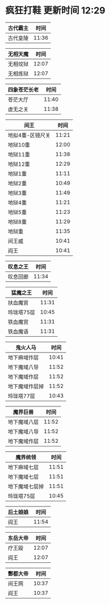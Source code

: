 # 疯狂打鞋 更新时间 12:29

| 古代霸主   | 时间    |
|--------|-------|
| 古代皇陵 | 11:36 |

| 无相天魔   | 时间    |
|--------|-------|
| 无相坟狱 | 12:07 |
| 无相炼狱 | 12:07 |

| 四象苍茫长老   | 时间    |
|--------|-------|
| 苍茫大厅 | 11:40 |
| 虚无之关 | 11:38 |

| 间王   | 时间    |
|--------|-------|
| 地拟4重-区镜尺关 | 11:21 |
| 地狱10重 | 12:00 |
| 地狱11重 | 11:38 |
| 地狱12重 | 12:29 |
| 地狱1重 | 11:11 |
| 地狱2重 | 10:49 |
| 地狱3重 | 11:49 |
| 地狱4重 | 11:21 |
| 地狱5重 | 11:23 |
| 地狱8重 | 11:29 |
| 地狱重 | 11:35 |
| 间王威 | 10:41 |
| 阎王 | 10:41 |

| 叹息之王   | 时间    |
|--------|-------|
| 叹息回廊 | 11:34 |

| 猛魔之王   | 时间    |
|--------|-------|
| 扶血魔宫 | 11:31 |
| 玲珑塔75层 | 10:45 |
| 铁血魔宫 | 11:31 |
| 铁血魔语 | 11:31 |

| 鬼火人马   | 时间    |
|--------|-------|
| 地下麻域作层 | 10:41 |
| 地下魔域八导 | 11:52 |
| 地下魔域作层 | 11:52 |
| 地下魔域作层掉 | 11:52 |
| 玲珑塔77层 | 10:43 |

| 魔界巨兽   | 时间    |
|--------|-------|
| 地下魔域八层 | 11:52 |
| 地下魔域八导 | 11:52 |
| 地下魔域作层 | 11:52 |

| 魔界统领   | 时间    |
|--------|-------|
| 地下麻域七层 | 11:51 |
| 地下魔域七层 | 11:51 |
| 地下魔域七层掉 | 11:51 |
| 玲珑塔75层 | 10:45 |

| 后土娘娘   | 时间    |
|--------|-------|
| 阎王 | 11:54 |

| 东岳大帝   | 时间    |
|--------|-------|
| 疗王殴 | 12:07 |
| 阎王 | 12:07 |

| 酆都大帝   | 时间    |
|--------|-------|
| 间王网 | 10:37 |
| 阎王 | 10:37 |